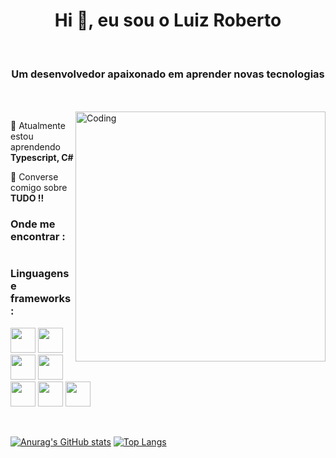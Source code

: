 
<h1 align="center">Hi 🖖, eu sou o Luiz Roberto</h1>
<br />

<h3 align="center">Um desenvolvedor apaixonado em aprender novas tecnologias</h3>
<br />
<br />
<img align="right" alt="Coding" width="400" src="https://camo.githubusercontent.com/5ddf73ad3a205111cf8c686f687fc216c2946a75005718c8da5b837ad9de78c9/68747470733a2f2f7468756d62732e6766796361742e636f6d2f4576696c4e657874446576696c666973682d736d616c6c2e676966">


<!---
🔭 I’m currently working on Buckoid Android App 
-->
🌱 Atualmente estou aprendendo **Typescript, C#**

💬 Converse comigo sobre **TUDO !!**

<!--
📫 How to reach me rishavchanda0@gmail.com
-->

<h3 align="left">Onde me encontrar :</h3>
<p align="left">
    <a href="https://www.instagram.com/the_luii/" target="_blank"><img src="https://img.shields.io/badge/Instagram-E4405F?style=for-the-badge&logo=instagram&logoColor=white" alt=""></a>
<!--
  <a href=""><img src="https://img.shields.io/badge/LinkedIn-0077B5?style=for-the-badge&logo=linkedin&logoColor=white" alt=""></a>
-->
</p>

<h3 align="left">Linguagens e frameworks:</h3>
<p align="left">
    <img width="40" src="https://cdn.jsdelivr.net/gh/devicons/devicon/icons/html5/html5-plain.svg" />
    <img width="40" src="https://cdn.jsdelivr.net/gh/devicons/devicon/icons/css3/css3-plain.svg" />
    <img width="40" src="https://cdn.jsdelivr.net/gh/devicons/devicon/icons/javascript/javascript-plain.svg" />      
    <img width="40" src="https://cdn.jsdelivr.net/gh/devicons/devicon/icons/python/python-plain.svg" />
    <img width="40" src="https://cdn.jsdelivr.net/gh/devicons/devicon/icons/csharp/csharp-plain.svg" />
    <img width="40"src="https://cdn.jsdelivr.net/gh/devicons/devicon/icons/bootstrap/bootstrap-plain.svg" />
    <img width="40" src="https://cdn.jsdelivr.net/gh/devicons/devicon/icons/flask/flask-original.svg" />

</p>
<br />

[![Anurag's GitHub stats](https://github-readme-stats.vercel.app/api?username=luizroberto8022&show_icons=true&theme=tokyonight&title_color=f23574)](https://github.com/anuraghazra/github-readme-stats)
[![Top Langs](https://github-readme-stats.vercel.app/api/top-langs/?username=luizroberto8022&layout=compact&theme=tokyonight&title_color=f23574)](https://github.com/anuraghazra/github-readme-stats)

